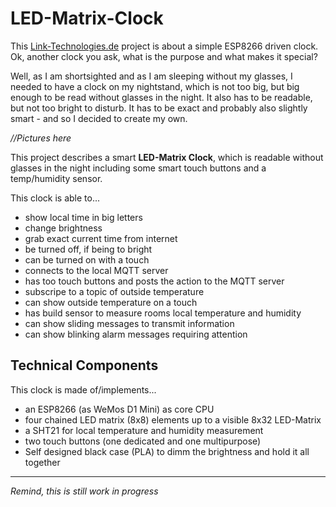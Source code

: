 # LED-Matrix-Clock

This [Link-Technologies.de](http://link-tech.de) project is about a simple ESP8266 driven clock.
Ok, another clock you ask, what is the purpose and what makes it special?

Well, as I am shortsighted and as I am sleeping without my glasses, I needed to have a clock on my nightstand, which is not too big, but big enough to be read without glasses in the night. It also has to be readable, but not too bright to disturb. It has to be exact and probably also slightly smart - and so I decided to create my own.


_//Pictures here_


This project describes a smart **LED-Matrix Clock**, which is readable without glasses in the night including some smart touch buttons and a temp/humidity sensor.

This clock is able to...
- show local time in big letters
- change brightness
- grab exact current time from internet
- be turned off, if being to bright
- can be turned on with a touch
- connects to the local MQTT server
- has too touch buttons and posts the action to the MQTT server
- subscripe to a topic of outside temperature
- can show outside temperature on a touch
- has build sensor to measure rooms local temperature and humidity
- can show sliding messages to transmit information
- can show blinking alarm messages requiring attention


## Technical Components

This clock is made of/implements...
 - an ESP8266 (as WeMos D1 Mini) as core CPU
 - four chained LED matrix (8x8) elements up to a visible 8x32 LED-Matrix
 - a SHT21 for local temperature and humidity measurement
 - two touch buttons (one dedicated and one multipurpose)
 - Self designed black case (PLA) to dimm the brightness and hold it all together

----------

 _Remind, this is still work in progress_
 